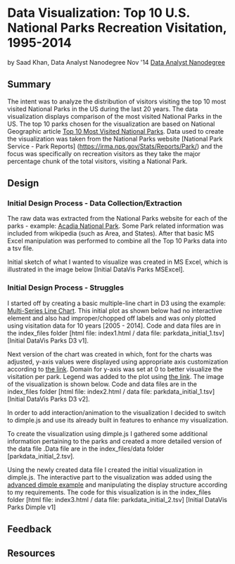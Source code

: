# Data Visualization: Top 10 U.S. National Parks Recreation Visitation, 1995-2014
by Saad Khan, Data Analyst Nanodegree Nov '14 [Data Analyst Nanodegree](https://www.udacity.com/course/nd002)

## Summary

The intent was to analyze the distribution of visitors visiting the top 10 most visited National Parks in the US during the last 20 years. The data visualization displays comparison of the most visited National Parks in the US. The top 10 parks chosen for the visualization are based on National Geographic article [Top 10 Most Visited National Parks](http://travel.nationalgeographic.com/travel/national-parks/most-visited-parks-photos/). Data used to create the visualization was taken from the National Parks website [National Park Service - Park Reports] (https://irma.nps.gov/Stats/Reports/Park/) and the focus was specifically on recreation visitors as they take the major percentage chunk of the total visitors, visiting a National Park.

## Design

### Initial Design Process - Data Collection/Extraction

The raw data was extracted from the National Parks website for each of the parks - example: [Acadia National Park](https://irma.nps.gov/Stats/SSRSReports/Park%20Specific%20Reports/Recreation%20Visitors%20By%20Month%20(1979%20-%20Last%20Calendar%20Year)?Park=ACAD). Some Park related information was included from wikipedia (such as Area, and States). After that basic MS Excel manipulation was performed to combine all the Top 10 Parks data into a tsv file.

Initial sketch of what I wanted to visualize was created in MS Excel, which is illustrated in the image below [Initial DataVis Parks MSExcel].

### Initial Design Process - Struggles

I started off by creating a basic multiple-line chart in D3 using the example: [Multi-Series Line Chart](http://bl.ocks.org/mbostock/3884955). This initial plot as shown below had no interactive element and also had improper/chopped off labels and was only plotted using visitation data for 10 years [2005 - 2014]. Code and data files are in the index_files folder [html file: index1.html / data file: parkdata_initial_1.tsv] [Initial DataVis Parks D3 v1].

Next version of the chart was created in which, font for the charts was adjusted, y-axis values were displayed using appropriate axis customization according to [the link](http://curran.github.io/screencasts/introToD3/examples/viewer/#/103). Domain for y-axis was set at 0 to better visualize the visitation per park. Legend was added to the plot using [the link](http://bl.ocks.org/weiglemc/6185069). The image of the visualization is shown below. Code and data files are in the index_files folder [html file: index2.html / data file: parkdata_initial_1.tsv] [Initial DataVis Parks D3 v2].

In order to add interaction/animation to the visualization I decided to switch to dimple.js and use its already built in features to enhance my visualization.

To create the visualization using dimple.js I gathered some additional information pertaining to the parks and created a more detailed version of the data file .Data file are in the index_files/data folder [parkdata_initial_2.tsv].

Using the newly created data file I created the initial visualization in dimple.js. The interactive part to the visualization was added using the [advanced dimple example](http://dimplejs.org/advanced_examples_viewer.html?id=advanced_interactive_legends) and manipulating the display structure according to my requirements. The code for this visualization is in the index_files folder [html file: index3.html / data file: parkdata_initial_2.tsv] [Initial DataVis Parks Dimple v1] 



## Feedback

## Resources
